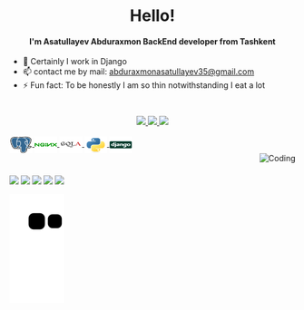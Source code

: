 <h1 align="center">Hello!</h1>
<h4 align="center">I'm Asatullayev  Abduraxmon BackEnd developer from Tashkent</h4>

- 🔭 Certainly I work in Django
- 📫 contact me by mail: abduraxmonasatullayev35@gmail.com
- ⚡️ Fun fact: To be honestly I am so thin notwithstanding I eat a lot

#

<div align="center">
  <a href="https://github.com/abduraxmonnn">
      <img height="180em" src="https://github-readme-stats.vercel.app/api?username=abduraxmonnn&show_icons=true&theme=dracula&include_all_commits=true&count_private=true"/>
      <img height="150em" src="https://github-readme-stats.vercel.app/api/top-langs/?username=abduraxmonnn&layout=compact&langs_count=7&theme=dracula"/>
      <img height="180em" src="https://github-readme-streak-stats.herokuapp.com/?user=abduraxmonnn&&theme=dracula"/>
</div>
  
<div style="display: inline_block">
  <br>
  <img align="center" alt="Abduraxmon-Postgresql" height="30" width="40" src="https://raw.githubusercontent.com/devicons/devicon/master/icons/postgresql/postgresql-original.svg">
  <img align="center" alt="Abduraxmon-Nginx" height="30" width="40" src="https://raw.githubusercontent.com/devicons/devicon/master/icons/nginx/nginx-original.svg">
  <img align="center" alt="Abduraxmon-SqlAlchemy" height="30" width="40" src="https://raw.githubusercontent.com/devicons/devicon/master/icons/sqlalchemy/sqlalchemy-original.svg">
  <img align="center" alt="Abduraxmon-Python" height="30" width="40" src="https://raw.githubusercontent.com/devicons/devicon/master/icons/python/python-original.svg">
  <img align="center" alt="Abduraxmon-Django" height="30" width="40" src="https://raw.githubusercontent.com/devicons/devicon/master/icons/django/django-original.svg">
</div>
 <img align="right" alt="Coding" height="150" src="https://jonchaisson.files.wordpress.com/2017/07/anime-music-listening.gif"> 
 
  #
  
 <div>
    <a href="https://instagram.com/1.abduraxmon" target="_blank"><img src="https://img.shields.io/badge/-Instagram-%23E4405F?style=for-the-badge&logo=instagram&logoColor=white" target="_blank"></a>
    <a href="https://discord.com/users/718718971116912641" target="_blank"><img src="https://img.shields.io/badge/Discord-7289DA?style=for-the-badge&logo=discord&logoColor=white" target="_blank"></a>
    <a href="https://t.me/Asatullayev/" target="_blank"><img src="https://img.shields.io/badge/Telegram-2CA5E0?style=for-the-badge&logo=telegram&logoColor=white" target="_blank"></a> 
    <a href = "mailto:abduraxmonasatullayev35@gmail.com"><img src="https://img.shields.io/badge/-Gmail-%23333?style=for-the-badge&logo=gmail&logoColor=red" target="_blank"></a>
    <a href = "https://gitlab.com/Abduraxmonnn"><img src="https://img.shields.io/badge/GitLab-330F63?style=for-the-badge&logo=gitlab&logoColor=white" target="_blank"></a>
    
   ![Snake animation](https://github.com/rafaballerini/rafaballerini/blob/output/github-contribution-grid-snake.svg)
 
</div>

